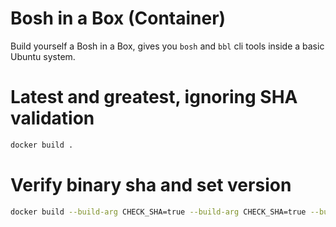 # Bosh in a Box (Container)

Build yourself a Bosh in a Box, gives you `bosh` and `bbl` cli tools inside a basic Ubuntu system.

# Latest and greatest, ignoring SHA validation

```bash
docker build .
```

# Verify binary sha and set version

```bash
docker build --build-arg CHECK_SHA=true --build-arg CHECK_SHA=true --build-arg BBL_SHA=adeccd88a9d3ac370983c8aea20f989bdca8c53c2aa08521c1ed8c5b2a3b0ad0 --build-arg BOSH_SHA=5017ea3be52a71c9c35ee015904f1e91f77cddc4a32f011e042cf4cdf33f7278 --build-arg BBL_VERSION=latest --build-arg BOSH_VERSION=v5.3.1 --build-arg BBL_VERSION=v6.10.18 .
```
